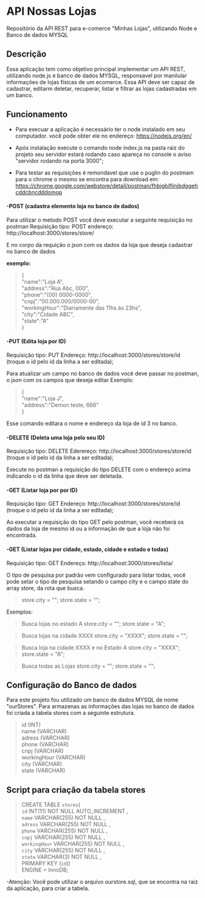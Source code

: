 # API Nossas Lojas
Repositório da API REST para e-comerce "Minhas Lojas", utilizando Node e Banco de dados MYSQL

## Descrição
Essa aplicação tem como objetivo principal implementar um API REST, utilizando node.js e banco de dados MYSQL, responsavel por manilular 
informações de lojas físicas de um ecomerce.
Essa API deve ser capaz de cadastrar, editarm deletar, recuperar, listar e filtrar as lojas cadastradas em um banco.

## Funcionamento
- Para execuar a aplicação é necessário ter o node instalado em seu computador.
você pode obter ele no endereço: https://nodejs.org/en/

- Após instalação execute o comando node index.js na pasta raiz do projeto
seu servidor estará rodando caso apareça no console o aviso "servidor rodando na porta 3000";

- Para testar as requisições é remondavel que use o puglin do postmam para o chrome
o mesmo se encontra para download em: https://chrome.google.com/webstore/detail/postman/fhbjgbiflinjbdggehcddcbncdddomop

#### -POST (cadastra elemento loja no banco de dados)

Para utilizar o metodo POST você deve executar a seguinte requisição no postman
Requisição tipo: POST
endereço: http://localhost:3000/stores/store/

E no corpo da requição o json com os dados da loja que deseja cadastrar no banco de dados

<b>exemplo:</b><br>
>{<br>
		"name":"Loja A",<br>
		"address":"Rua Abc, 000",<br>
		"phone":"(00) 0000-0000",<br>
		"cnpj":"00.000.000/0000-00",<br>
		"workingHour":"Diariamente das 11hs às 23hs", <br>
		"city":"Cidade ABC",<br>
		"state":"A"<br>
}<br>

#### -PUT (Edita loja por ID)
Requisição tipo: PUT
Endereço: http://localhost:3000/stores/store/id (troque o id pelo id da linha a ser editada);

Para atualizar um campo no banco de dados você deve passar no postman, o json com os campos que deseja editar
Exemplo:<br>
>{<br>
	"name":"Loja J",<br>
	"address":"Demon teste, 666"<br>
}<br>

Esse comando editara o nome e endereço da loja de id 3 no banco.

#### -DELETE (Deleta uma loja pelo seu ID)
Requisição tipo: DELETE
Ederereço: http://localhost:3000/stores/store/id (troque o id pelo id da linha a ser editada);

Execute no postman a requisição do tipo DELETE com o endereço acima indicando o id da linha que deve ser deletada. 

#### -GET (Listar loja por por ID)
Requisição tipo: GET
Endereço: http://localhost:3000/stores/store/id (troque o id pelo id da linha a ser editada);

Ao executar a requisição do tipo GET pelo postman, você receberá os dados da loja de mesmo id ou a informação de que a loja não foi encontrada.

#### -GET (Listar lojas por cidade, estado, cidade e estado e todas)
Requisição tipo: GET
Endereço: http://localhost:3000/stores/lista/

O tipo de pesquisa por padrão vem configurado para listar todas, você pode setar o tipo de pesquisa setando o campo city e o campo state do array store, da rota que busca.

>store.city = "";
store.state = "";

Exemplos:
>Busca lojas no estado A
store.city = "";
store.state = "A";

>Busca lojas na cidade XXXX
store.city = "XXXX";
store.state = "";

>Busca loja na cidade XXXX e no Estado A
store.city = "XXXX";
store.state = "A";

>Busca todas as Lojas
store.city = "";
store.state = "";

## Configuração do Banco de dados

Para este projeto fou utilizado um banco de dados MYSQL de nome "ourStores".
Para armazenas as informações das lojas no banco de dados foi criada a tabela stores com a seguinte estrutura.

>id (INT)<br>
name (VARCHAR)<br>
adress (VARCHAR)<br>
phone (VARCHAR)<br>
cnpj (VARCHAR)<br>
workingHour (VARCHAR)<br>
city (VARCHAR)<br>
state (VARCHAR)<br>

## Script para criação da tabela stores

>CREATE TABLE `stores`(  <br>
`id` INT(11) NOT NULL AUTO_INCREMENT ,  <br>
`name` VARCHAR(255) NOT NULL ,  <br>
`adress` VARCHAR(255) NOT NULL ,  <br>
`phone` VARCHAR(255) NOT NULL ,  <br>
`cnpj` VARCHAR(255) NOT NULL ,  <br>
`workingHour` VARCHAR(255) NOT NULL ,  <br>
`city` VARCHAR(255) NOT NULL ,  <br>
`state` VARCHAR(3) NOT NULL ,  <br>
PRIMARY KEY (`id`))  <br>
ENGINE = InnoDB; <br>

-Atenção: Você pode utilizar o arquivo ourstore.sql, que se encontra na raiz da aplicação, para criar a tabela.
